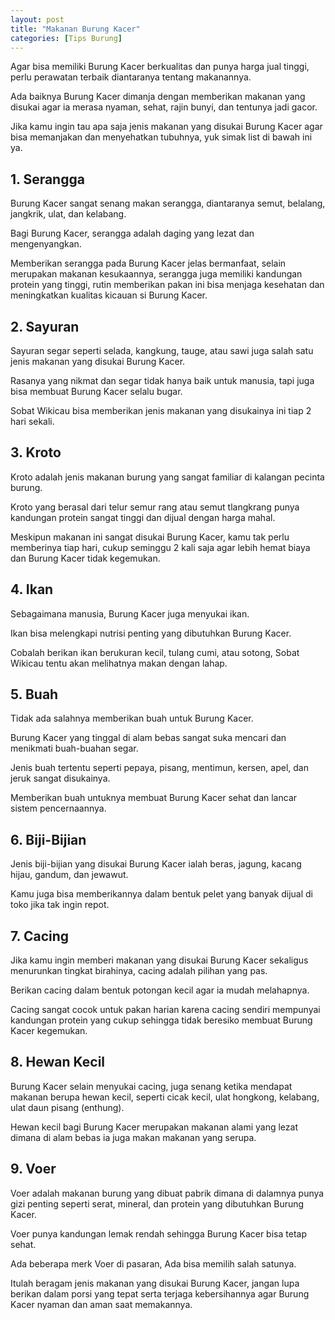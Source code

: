 ```yaml
---
layout: post
title: "Makanan Burung Kacer"
categories: [Tips Burung]
---
```


Agar bisa memiliki Burung Kacer berkualitas dan punya harga jual tinggi, perlu perawatan terbaik diantaranya tentang makanannya.

Ada baiknya Burung Kacer dimanja dengan memberikan makanan yang disukai agar ia merasa nyaman, sehat, rajin bunyi, dan tentunya jadi gacor.

Jika kamu ingin tau apa saja jenis makanan yang disukai Burung Kacer agar bisa memanjakan dan menyehatkan tubuhnya, yuk simak list di bawah ini ya.

## 1. Serangga

Burung Kacer sangat senang makan serangga, diantaranya semut, belalang, jangkrik, ulat, dan kelabang.

Bagi Burung Kacer, serangga adalah daging yang lezat dan mengenyangkan.

Memberikan serangga pada Burung Kacer jelas bermanfaat, selain merupakan makanan kesukaannya, serangga juga memiliki kandungan protein yang tinggi, rutin memberikan pakan ini bisa menjaga kesehatan dan meningkatkan kualitas kicauan si Burung Kacer.

## 2. Sayuran

Sayuran segar seperti selada, kangkung, tauge, atau sawi juga salah satu jenis makanan yang disukai Burung Kacer.

Rasanya yang nikmat dan segar tidak hanya baik untuk manusia, tapi juga bisa membuat Burung Kacer selalu bugar.

Sobat Wikicau bisa memberikan jenis makanan yang disukainya ini tiap 2 hari sekali.

## 3. Kroto

Kroto adalah jenis makanan burung yang sangat familiar di kalangan pecinta burung.

Kroto yang berasal dari telur semur rang atau semut tlangkrang punya kandungan protein sangat tinggi dan dijual dengan harga mahal.

Meskipun makanan ini sangat disukai Burung Kacer, kamu tak perlu memberinya tiap hari, cukup seminggu 2 kali saja agar lebih hemat biaya dan Burung Kacer tidak kegemukan.

## 4. Ikan

Sebagaimana manusia, Burung Kacer juga menyukai ikan.

Ikan bisa melengkapi nutrisi penting yang dibutuhkan Burung Kacer.

Cobalah berikan ikan berukuran kecil, tulang cumi, atau sotong, Sobat Wikicau tentu akan melihatnya makan dengan lahap.

## 5. Buah

Tidak ada salahnya memberikan buah untuk Burung Kacer.

Burung Kacer yang tinggal di alam bebas sangat suka mencari dan menikmati buah-buahan segar.

Jenis buah tertentu seperti pepaya, pisang, mentimun, kersen, apel, dan jeruk sangat disukainya.

Memberikan buah untuknya membuat Burung Kacer sehat dan lancar sistem pencernaannya.

## 6. Biji-Bijian

Jenis biji-bijian yang disukai Burung Kacer ialah beras, jagung, kacang hijau, gandum, dan jewawut.

Kamu juga bisa memberikannya dalam bentuk pelet yang banyak dijual di toko jika tak ingin repot.

## 7. Cacing

Jika kamu ingin memberi makanan yang disukai Burung Kacer sekaligus menurunkan tingkat birahinya, cacing adalah pilihan yang pas.

Berikan cacing dalam bentuk potongan kecil agar ia mudah melahapnya.

Cacing sangat cocok untuk pakan harian karena cacing sendiri mempunyai kandungan protein yang cukup sehingga tidak beresiko membuat Burung Kacer kegemukan.

## 8. Hewan Kecil

Burung Kacer selain menyukai cacing, juga senang ketika mendapat makanan berupa hewan kecil, seperti cicak kecil, ulat hongkong, kelabang, ulat daun pisang (enthung).

Hewan kecil bagi Burung Kacer merupakan makanan alami yang lezat dimana di alam bebas ia juga makan makanan yang serupa.

## 9. Voer

Voer adalah makanan burung yang dibuat pabrik dimana di dalamnya punya gizi penting seperti serat, mineral, dan protein yang dibutuhkan Burung Kacer.

Voer punya kandungan lemak rendah sehingga Burung Kacer bisa tetap sehat.

Ada beberapa merk Voer di pasaran, Ada bisa memilih salah satunya.

Itulah beragam jenis makanan yang disukai Burung Kacer, jangan lupa berikan dalam porsi yang tepat serta terjaga kebersihannya agar Burung Kacer nyaman dan aman saat memakannya.